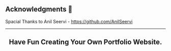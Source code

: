 ## Acknowledgments 🎁

Spacial Thanks to Anil Seervi - https://github.com/AnilSeervi

---

<h2 align="center">Have Fun Creating Your Own Portfolio Website.</h2>
